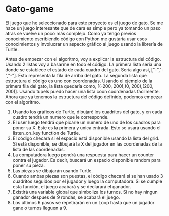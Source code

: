 # Gato-game

El juego que he seleccionado para este proyecto es el juego de gato. Se me hace un juego interesante que de cara es simple pero ya tomando un paso atras se vuelve un poco más complejo. Como ya tengo previos conocimiento escribiendo código con Python me gustaría usar esos conocimientos y involucrar un aspecto gráfico al juego usando la librería de Turtle.

Antes de empezar con el algoritmo, voy a explicar la estructura del código. Usando 2 listas voy a basarme en todo el código. La primera lista sería una donde se establece el estado de cada cuadro del gato. Sería algo asi, ["-","-","-"]. Esto representa la fila de arriba del gato. La segunda lista que estructura el código es uno con coordenadas. Usando el ejemplo de la primera fila del gato, la lista quedaría como, [(-200, 200),(0, 200),(200, 200)]. Usando tupels puedo hacer una lista coon coordenadas facilmente. Ahora que ya tenemos la estructura del código definido, podemos empezar con el algoritmo.

1. Usando los gráficos de Turtle, dibujaré los cuadritos del gato, y en cada cuadro tendrá un numero que le corresponde.
2. El user luego tendrá que picarle un numero de uno de los cuadros para poner su X. Este es la primera y unica entrada. Esto se usará usando el listen_on_key function de Turtle.
3. El código checará si el espacio está disponible usando la lista del grid. Si está disponible, se dibujará la X del jugador en las coordenadas de la lista de las coordenadas.
4. La computadora luego pondrá una respuesta para hacer un counter contra el jugador. Es decir, buscará un espacio disponible random para poner su pieza.
5. Las piezas se dibujarán usando Turtle.
6. Cuando ambas piezas son puestas, el código checará si se han usado 3 cuadritos seguidos por el jugador y luego la computadora. Si se cumple esta función, el juego acabará y se declarará el ganador.
7. Existirá una variable global que simboliza los turnos. Si no hay ningun ganador despues de 9 rondas, se acabará el juego.
8. Los últimos 6 pasos se repetirarán en un Loop hasta que un jugador gane o turnos lleguen a 9.
